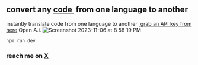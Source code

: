 ## convert any <a href="https://sudo-self.github.io/ai-code-translator/">code </a>&nbsp;from one language to another</a>

instantly translate code from one language to another&nbsp;<a href="https://openai.com">&nbsp;grab an API key from here</a>&nbsp;Open A.i.</a>
![Screenshot 2023-11-06 at 8 58 19 PM](https://github.com/sudo-self/ai-code-translator/assets/119916323/3cccbff2-7f1d-4b09-b47e-4aa21f1eec9b)


```bash
npm run dev
```

### reach me on  [X](https://twitter.com/ilostmyipod)
